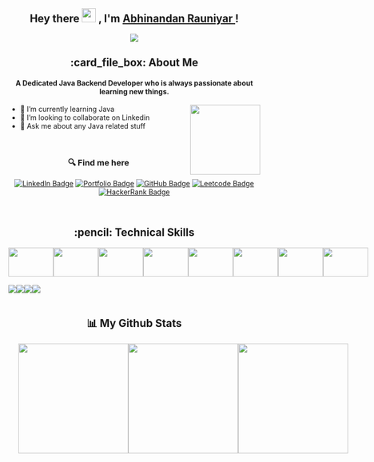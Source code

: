 <h2 align="center">
  Hey there <img src="https://media.giphy.com/media/hvRJCLFzcasrR4ia7z/giphy.gif" width="28"> , I'm <a href="https://rakeshrauniyar12.github.io/" target="_blank" rel="noopener noreferrer">Abhinandan Rauniyar </a>!
</h2>
<p align="center">
  <img src="https://readme-typing-svg.herokuapp.com/?lines=Passionate%20Coder;&center=true&width=500&height=50">
</p>

<h2 align="center"> :card_file_box: About Me</h2>
<h4 align='center'>A Dedicated Java Backend Developer who is always passionate about learning new things.</h4>

<img height="140px" align="right" src="https://r7q6w9z6.rocketcdn.me/career/wp-content/uploads/2021/06/2-46.gif"/>

- 🌱 I’m currently learning Java
- 👯 I’m looking to collaborate on Linkedin
- 💬 Ask me about any Java related stuff
   <br>
<br/>

<h3 align='center' style="margin-right=40px"> 🔍 Find me here </h3>
<div align='center'>

  [![LinkedIn Badge](https://img.shields.io/badge/LinkedIn--informational?style=flat&logo=linkedin&logoColor=blue&color=blue)](https://www.linkedin.com/in/abhinandan-rauniyar-4921a8223/)
  [![Portfolio Badge](https://img.shields.io/badge/Portfolio--informational?style=flat&logo=portfolio&logoColor=white&color=red)](https://rakeshrauniyar12.github.io/)
  [![GitHub Badge](https://img.shields.io/badge/GitHub--informational?style=flat&logo=github&logoColor=white&color=blue)](https://github.com/rakeshrauniyar12)
  [![Leetcode Badge](https://img.shields.io/badge/Leetcode--informational?style=flat&logo=leetcode&logoColor=yellow&color=yellow)](https://leetcode.com/abhirauniyar1/)
  [![HackerRank Badge](https://img.shields.io/badge/HackerRank--green?style=flat&logo=hackerrank&logoColor=white&color=green)](https://www.hackerrank.com/abhirauniyara1)
</div>

<br>

<h2 align='center'> :pencil: Technical Skills</h2>

<div align='center' style="display: flex;">
  <img src="https://tse3.mm.bing.net/th?id=OIP.QlPemi-BGIRmzOSUF3vLkwHaHa&pid=Api&P=0" width=90px height=58px>
   <img src="https://tse2.mm.bing.net/th?id=OIP.JETD1JT_ZtxT5kBHYCuf7QEgDY&pid=Api&P=0" width=90px height=58px>
  <img src="https://tse3.mm.bing.net/th?id=OIP.g-NoHKGXHdzX4QuvESVkfgHaHB&pid=Api&P=0" width=90px height=58px>
  <img src="https://tse2.mm.bing.net/th?id=OIP._Lm_T3scKhVEVFC54gcRxwHaE8&pid=Api&P=0" width=90px height=58px>
  <img src="https://tse4.mm.bing.net/th?id=OIP.4f2ZFbp_VXQcFOJZMfVypQAAAA&pid=Api&P=0https://tse4.mm.bing.net/th?id=OIP.4f2ZFbp_VXQcFOJZMfVypQAAAA&pid=Api&P=0" width=90px height=58px>
  <img src="https://tse3.mm.bing.net/th?id=OIP.QGfW6BSeRs-O6ygR9QitdgHaHa&pid=Api&P=0" width=90px height=58px>
  <img src="https://tse4.mm.bing.net/th?id=OIP.TnaZy2LN9luR1xwoU_whTQHaHQ&pid=Api&P=0" width=90px height=58px>
  <img src="https://tse2.mm.bing.net/th?id=OIP.5gg3afPs5cq_njXovzrDGQAAAA&pid=Api&P=0" width=90px height=58px>
</div>

<br>

<div align='center' style="display: flex;">
  <img src="https://img.shields.io/badge/Visual%20Studio%20Code-0078d7.svg?style=for-the-badge&logo=visual-studio-code&logoColor=white" />
  <img src="https://img.shields.io/badge/GitHub-100000?style=for-the-badge&logo=github&logoColor=white" />
  <img src="https://img.shields.io/badge/Heroku-430098?style=for-the-badge&logo=heroku&logoColor=white" />
  <img src="https://img.shields.io/badge/netlify-%23000000.svg?style=for-the-badge&logo=netlify&logoColor=#00C7B7" />
</div>
<br/>

 <h2 align='center'>📊 My Github Stats</h2>
<div style="display: flex;margin-left:20px;margin-top:20px;justify-content:space-evenly;">
  <img src = "https://github-readme-streak-stats.herokuapp.com?user=rakeshrauniyar12&theme=dark&hide_border=false" width =220>

<img src = "https://github-readme-stats.vercel.app/api?username=rakeshrauniyar12&show_icons=true&theme=dark" width =220>
  <img src="https://github-readme-stats.vercel.app/api/top-langs/?username=rakeshrauniyar12&theme=dark" width=220>
</div>


<br/>
